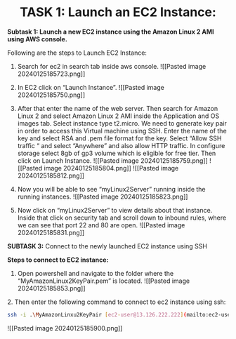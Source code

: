 <center><h1> TASK 1: Launch an EC2 Instance:</h1></center>

**Subtask 1: Launch a new EC2 instance using the Amazon Linux 2 AMI using AWS console.**

Following are the steps to Launch EC2 Instance:

1. Search for ec2 in search tab inside aws console.
	![[Pasted image 20240125185723.png]]

2. In EC2 click on “Launch Instance”.
	![[Pasted image 20240125185750.png]]

3. After that enter the name of the web server. Then search for Amazon Linux 2 and select Amazon Linux 2 AMI inside the Application and OS images tab. Select instance type t2.micro. We need to generate key pair in order to access this Virtual machine using SSH. Enter the name of the key and select RSA and .pem file format for the key. Select “Allow SSH traffic “ and select “Anywhere” and also allow HTTP traffic. In configure storage select 8gb of gp3 volume which is eligible for free tier. Then click on Launch Instance.
	![[Pasted image 20240125185759.png]]
	­­­![[Pasted image 20240125185804.png]]
	![[Pasted image 20240125185812.png]]
4. Now you will be able to see “myLinux2Server” running inside the running instances.
	![[Pasted image 20240125185823.png]]

5. Now click on “myLinux2Server” to view details about that instance. Inside that click on security tab and scroll down to inbound rules, where we can see that port 22 and 80 are open.
	![[Pasted image 20240125185831.png]]

**SUBTASK 3:** Connect to the newly launched EC2 instance using SSH

**Steps to connect to EC2 instance:**

1. Open powershell and navigate to the folder where the “MyAmazonLinux2KeyPair.pem” is located.
	![[Pasted image 20240125185853.png]]

2. Then enter the following command to connect to ec2 instance using ssh:
	

```bash
ssh -i .\MyAmazonLinxu2KeyPair [ec2-user@13.126.222.222](mailto:ec2-user@13.126.222.222%20)
```
	
![[Pasted image 20240125185900.png]]